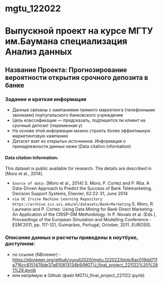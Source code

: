 # mgtu_122022
# Выпускной проект на курсе МГТУ им.Баумана специализация Анализ данных
## Название Проекта: Прогнозирование вероятности открытия срочного депозита в банке

### Задание и краткая информация
* Данные связаны с кампаниями прямого маркетинга (телефонными звонками) португальского банковского учреждения
* Цель классификации — предсказать, подпишется ли клиент на срочный депозит (переменная y)
* На основе этой информации можно строить более эффектиыную маркетинговую кампанию
* Датасет взят из открытых источников. Информация о принадлежности данных ниже (Data citation information)

#### Data citation information:
This dataset is public available for research. The details are described in [Moro et al., 2014].
- `Source of data:` 
[Moro et al., 2014] S. Moro, P. Cortez and P. Rita. A Data-Driven Approach to Predict the Success of Bank Telemarketing. Decision Support Systems, Elsevier, 62:22-31, June 2014
- `via UC Irvine Machine Learning Repository https://archive.ics.uci.edu/ml/datasets/Bank+Marketing`
S. Moro, R. Laureano and P. Cortez. Using Data Mining for Bank Direct Marketing: An Application of the CRISP-DM Methodology.
In P. Novais et al. (Eds.), Proceedings of the European Simulation and Modelling Conference - ESM'2011, pp. 117-121, Guimarães,
Portugal, October, 2011. EUROSIS.


### Описание данных и расчеты приведены в ноутбуке, доступном:
- по ссылке (NBviewer) - https://nbviewer.org/github/yuyuli2020/mgtu_122022/blob/6ac019dd711a716cc8151476de37a610813134b9/MGTU_final_project_221122%20%281%29.ipynb 
-  или напрямую в Github (файл MGTU_final_project_221122.ipynb)
